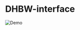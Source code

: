 # DHBW-interface

![Demo]([path/to/your/video.gif](https://github.com/AAMOUD/DHBW-interface/blob/main/gif%20interface.gif))
